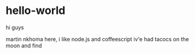 # hello-world

hi guys

martin nkhoma here, i like node.js and coffeescript iv'e had tacocs on the moon and find 
